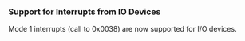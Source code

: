 ### Support for Interrupts from IO Devices

Mode 1 interrupts (call to 0x0038) are now supported for I/O devices.
